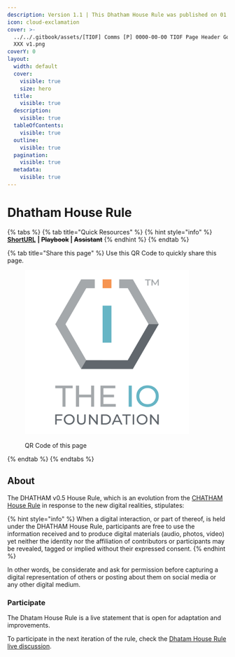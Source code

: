 ```yaml
---
description: Version 1.1 | This Dhatham House Rule was published on 01 January 2019.
icon: cloud-exclamation
cover: >-
  ../../.gitbook/assets/[TIOF] Comms [P] 0000-00-00 TIOF Page Header Governance
  XXX v1.png
coverY: 0
layout:
  width: default
  cover:
    visible: true
    size: hero
  title:
    visible: true
  description:
    visible: true
  tableOfContents:
    visible: true
  outline:
    visible: true
  pagination:
    visible: true
  metadata:
    visible: true
---
```


# Dhatham House Rule

{% tabs %}
{% tab title="Quick Resources" %}
{% hint style="info" %}
[**ShortURL**](https://short.theiofoundation.org/TIOFDhathamHouseRule) **|&#x20;**~~**Playbook**~~**&#x20;|&#x20;**~~**Assistant**~~
{% endhint %}
{% endtab %}

{% tab title="Share this page" %}
Use this QR Code to quickly share this page.

<figure><img src="../../.gitbook/assets/[TIOF] Comms [P] TIOF Full Logo C T HiRes ENG v1.6.png" alt="" width="375"><figcaption><p>QR Code of this page</p></figcaption></figure>
{% endtab %}
{% endtabs %}

## About

The DHATHAM v0.5 House Rule, which is an evolution from the [CHATHAM House Rule](https://dothe.click/Ext5) in response to the new digital realities, stipulates:

{% hint style="info" %}
When a digital interaction, or part of thereof, is held under the DHATHAM House Rule, participants are free to use the information received and to produce digital materials (audio, photos, video) yet neither the identity nor the affiliation of contributors or participants may be revealed, tagged or implied without their expressed consent.
{% endhint %}

In other words, be considerate and ask for permission before capturing a digital representation of others or posting about them on social media or any other digital medium.

### Participate

The Dhatam House Rule is a live statement that is open for adaptation and improvements.

To participate in the next iteration of the rule, check the [Dhatam House Rule live discussion](https://tiof.click/DhathamBuild).
